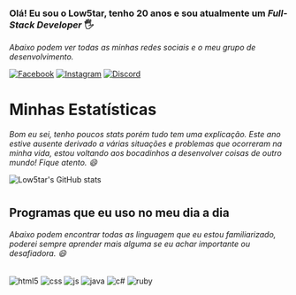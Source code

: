 
### Olá! Eu sou o Low5tar, tenho 20 anos e sou atualmente um *Full-Stack Developer* 🖐️

*Abaixo podem ver todas as minhas redes sociais e o meu grupo de desenvolvimento.*

[![Facebook](https://img.shields.io/badge/Facebook-1877F2?style=for-the-badge&logo=facebook&logoColor=white)](https://facebook.com/joao.atilano.35)
[![Instagram](https://img.shields.io/badge/Instagram-E4405F?style=for-the-badge&logo=instagram&logoColor=white)](https://instagram.com/atilano_25_/)
[![Discord](	https://img.shields.io/badge/Discord-7289DA?style=for-the-badge&logo=discord&logoColor=white)](https://discord.gg/p5fjP8B5bN)
#
# Minhas Estatísticas
*Bom eu sei, tenho poucos stats porém tudo tem uma explicação. Este ano estive ausente derivado a várias situações e problemas que ocorreram na minha vida, estou voltando aos bocadinhos a desenvolver coisas de outro mundo! Fique atento. 😄*

![Low5tar's GitHub stats](https://github-readme-stats.vercel.app/api?username=Low5tar&show_icons=true&theme=react)

#
## Programas que eu uso no meu dia a dia

*Abaixo podem encontrar todas as linguagem que eu estou familiarizado, poderei sempre aprender mais alguma se eu achar importante ou desafiadora. 😄*

<div style="display: inline_block"><br/>
  <img align="center" alt="html5" src="https://img.shields.io/badge/HTML-239120?style=for-the-badge&logo=html5&logoColor=white" />
  <img align="center" alt="css" src="https://img.shields.io/badge/CSS-239120?&style=for-the-badge&logo=css3&logoColor=white" />
  <img align="center" alt="js" src="https://img.shields.io/badge/JavaScript-F7DF1E?style=for-the-badge&logo=javascript&logoColor=black" />
  <img align="center" alt="java" src="https://img.shields.io/badge/Java-ED8B00?style=for-the-badge&logo=java&logoColor=white" />
  <img align="center" alt="c#" src="https://img.shields.io/badge/C%23-239120?style=for-the-badge&logo=c-sharp&logoColor=white" />
  <img align="center" alt="ruby" src="https://img.shields.io/badge/Ruby-CC342D?style=for-the-badge&logo=ruby&logoColor=white" />
</div>
